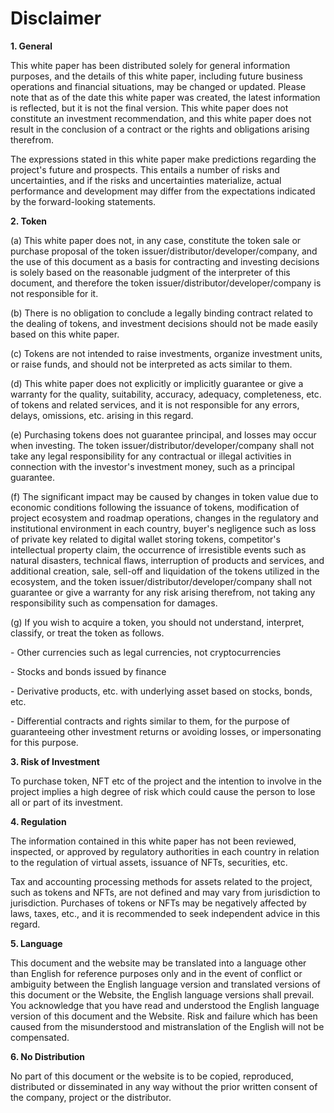 # Disclaimer

**1. General**

This white paper has been distributed solely for general information purposes, and the details of this white paper, including future business operations and financial situations, may be changed or updated. Please note that as of the date this white paper was created, the latest information is reflected, but it is not the final version. This white paper does not constitute an investment recommendation, and this white paper does not result in the conclusion of a contract or the rights and obligations arising therefrom.

The expressions stated in this white paper make predictions regarding the project's future and prospects. This entails a number of risks and uncertainties, and if the risks and uncertainties materialize, actual performance and development may differ from the expectations indicated by the forward-looking statements.

**2. Token**

(a) This white paper does not, in any case, constitute the token sale or purchase proposal of the token issuer/distributor/developer/company, and the use of this document as a basis for contracting and investing decisions is solely based on the reasonable judgment of the interpreter of this document, and therefore the token issuer/distributor/developer/company is not responsible for it.

(b) There is no obligation to conclude a legally binding contract related to the dealing of tokens, and investment decisions should not be made easily based on this white paper.

(c) Tokens are not intended to raise investments, organize investment units, or raise funds, and should not be interpreted as acts similar to them.

(d) This white paper does not explicitly or implicitly guarantee or give a warranty for the quality, suitability, accuracy, adequacy, completeness, etc. of tokens and related services, and it is not responsible for any errors, delays, omissions, etc. arising in this regard.

(e) Purchasing tokens does not guarantee principal, and losses may occur when investing. The token issuer/distributor/developer/company shall not take any legal responsibility for any contractual or illegal activities in connection with the investor's investment money, such as a principal guarantee.

(f) The significant impact may be caused by changes in token value due to economic conditions following the issuance of tokens, modification of project ecosystem and roadmap operations, changes in the regulatory and institutional environment in each country, buyer's negligence such as loss of private key related to digital wallet storing tokens, competitor's intellectual property claim, the occurrence of irresistible events such as natural disasters, technical flaws, interruption of products and services, and additional creation, sale, sell-off and liquidation of the tokens utilized in the ecosystem, and the token issuer/distributor/developer/company shall not guarantee or give a warranty for any risk arising therefrom, not taking any responsibility such as compensation for damages.

(g) If you wish to acquire a token, you should not understand, interpret, classify, or treat the token as follows.

\- Other currencies such as legal currencies, not cryptocurrencies

\- Stocks and bonds issued by finance

\- Derivative products, etc. with underlying asset based on stocks, bonds, etc.

\- Differential contracts and rights similar to them, for the purpose of guaranteeing other investment returns or avoiding losses, or impersonating for this purpose.

**3. Risk of Investment**

To purchase token, NFT etc of the project and the intention to involve in the project implies a high degree of risk which could cause the person to lose all or part of its investment.

**4. Regulation**

The information contained in this white paper has not been reviewed, inspected, or approved by regulatory authorities in each country in relation to the regulation of virtual assets, issuance of NFTs, securities, etc.

Tax and accounting processing methods for assets related to the project, such as tokens and NFTs, are not defined and may vary from jurisdiction to jurisdiction. Purchases of tokens or NFTs may be negatively affected by laws, taxes, etc., and it is recommended to seek independent advice in this regard.

**5. Language**

This document and the website may be translated into a language other than English for reference purposes only and in the event of conflict or ambiguity between the English language version and translated versions of this document or the Website, the English language versions shall prevail. You acknowledge that you have read and understood the English language version of this document and the Website. Risk and failure which has been caused from the misunderstood and mistranslation of the English will not be compensated.

**6. No Distribution**

No part of this document or the website is to be copied, reproduced, distributed or disseminated in any way without the prior written consent of the company, project or the distributor.
